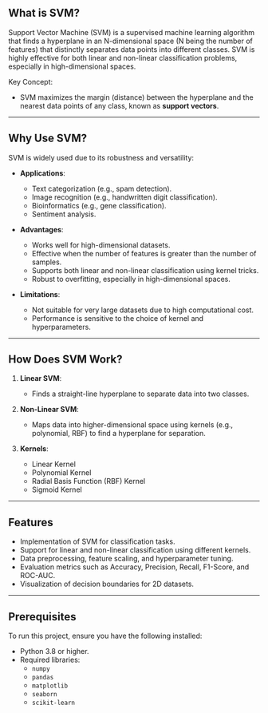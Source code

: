 ## What is SVM?  

Support Vector Machine (SVM) is a supervised machine learning algorithm that finds a hyperplane in an N-dimensional space (N being the number of features) that distinctly separates data points into different classes. SVM is highly effective for both linear and non-linear classification problems, especially in high-dimensional spaces.  

Key Concept:  
- SVM maximizes the margin (distance) between the hyperplane and the nearest data points of any class, known as **support vectors**.  

---

## Why Use SVM?  

SVM is widely used due to its robustness and versatility:  

- **Applications**:  
  - Text categorization (e.g., spam detection).  
  - Image recognition (e.g., handwritten digit classification).  
  - Bioinformatics (e.g., gene classification).  
  - Sentiment analysis.  

- **Advantages**:  
  - Works well for high-dimensional datasets.  
  - Effective when the number of features is greater than the number of samples.  
  - Supports both linear and non-linear classification using kernel tricks.  
  - Robust to overfitting, especially in high-dimensional spaces.  

- **Limitations**:  
  - Not suitable for very large datasets due to high computational cost.  
  - Performance is sensitive to the choice of kernel and hyperparameters.  

---

## How Does SVM Work?  

1. **Linear SVM**:  
   - Finds a straight-line hyperplane to separate data into two classes.  

2. **Non-Linear SVM**:  
   - Maps data into higher-dimensional space using kernels (e.g., polynomial, RBF) to find a hyperplane for separation.  

3. **Kernels**:  
   - Linear Kernel  
   - Polynomial Kernel  
   - Radial Basis Function (RBF) Kernel  
   - Sigmoid Kernel  

---

## Features  

- Implementation of SVM for classification tasks.  
- Support for linear and non-linear classification using different kernels.  
- Data preprocessing, feature scaling, and hyperparameter tuning.  
- Evaluation metrics such as Accuracy, Precision, Recall, F1-Score, and ROC-AUC.  
- Visualization of decision boundaries for 2D datasets.  

---

## Prerequisites  

To run this project, ensure you have the following installed:  
- Python 3.8 or higher.  
- Required libraries:  
  - `numpy`  
  - `pandas`  
  - `matplotlib`  
  - `seaborn`  
  - `scikit-learn`  
